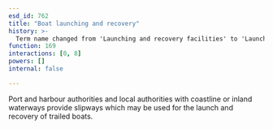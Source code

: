 ```yaml
---
esd_id: 762
title: "Boat launching and recovery"
history: >-
  Term name changed from 'Launching and recovery facilities' to 'Launching and recovery facilities' and scope notes added in version 2.02. Term name changed from 'Launching and recovery facilities' to 'Boats - launching and recovery facilities' in version 3.00. Name changed to 'Boat launching and recovery' in version 4.00.
function: 169
interactions: [0, 8]
powers: []
internal: false

---
```


Port and harbour authorities and local authorities with coastline or inland waterways provide slipways which may be used for the launch and recovery of trailed boats.

